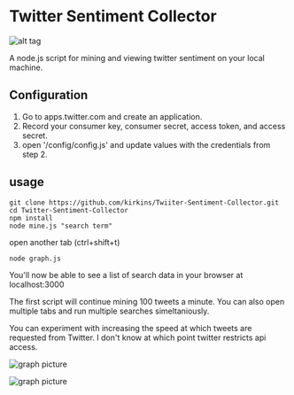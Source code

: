 # Twitter Sentiment Collector

![alt tag](https://blog.graniteapps.co/content/images/2016/09/Screenshot-from-2016-09-28-00-01-07-1.png)

A node.js script for mining and viewing twitter sentiment on your local machine. 

## Configuration
1. Go to apps.twitter.com and create an application.
2. Record your consumer key, consumer secret, access token, and access secret.
3. open '/config/config.js' and update values with the credentials from step 2.

## usage
    git clone https://github.com/kirkins/Twiiter-Sentiment-Collector.git
    cd Twitter-Sentiment-Collector
    npm install
    node mine.js "search term"
    
open another tab (ctrl+shift+t)
    
    node graph.js

You'll now be able to see a list of search data in your browser at localhost:3000

The first script will continue mining 100 tweets a minute. You can also open multiple tabs and run multiple searches simeltaniously. 

You can experiment with increasing the speed at which tweets are requested from Twitter. I don't know at which point twitter restricts api access.

![graph picture](http://imgur.com/a/uTxur)

![graph picture](http://imgur.com/a/9RxLU)
